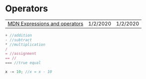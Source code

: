 # Operators

|  |  |  |
| :--- | :--- | :--- |
| [MDN Expressions and operators](https://developer.mozilla.org/en-US/docs/Web/JavaScript/Guide/Expressions_and_Operators) | 1/2/2020 | 1/2/2020 |

```javascript
+ //addition
- //subtract
* //multiplication
/ 
= //assignment
== //
=== //true equal

x -= 10; //x = x - 10
```

